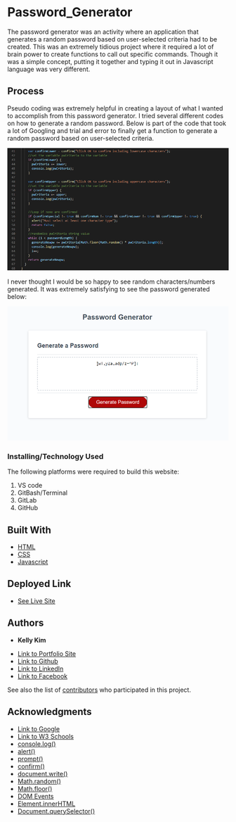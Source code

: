 # Password_Generator
The password generator was an activity where an application that generates a random password based on user-selected criteria had to be created. This was an extremely tidious project where it required a lot of brain power to create functions to call out specific commands. Though it was a simple concept, putting it together and typing it out in Javascript language was very different. 


## Process

Pseudo coding was extremely helpful in creating a layout of what I wanted to accomplish from this password generator. I tried several different codes on how to generate a random password. Below is part of the code that took a lot of Googling and trial and error to finally get a function to generate a random password based on user-selected criteria.

![Image](screenshot12.png)

I never thought I would be so happy to see random characters/numbers generated. It was extremely satisfying to see the password generated below:

![Image](screenshot13.png)

### Installing/Technology Used

The following platforms were required to build this website:

1) VS code
2) GitBash/Terminal
3) GitLab
4) GitHub

## Built With

* [HTML](https://developer.mozilla.org/en-US/docs/Web/HTML)
* [CSS](https://developer.mozilla.org/en-US/docs/Web/CSS)
* [Javascript](https://javascript.com)

## Deployed Link

* [See Live Site]()


## Authors

* **Kelly Kim** 

- [Link to Portfolio Site](https://kellykim831.github.io/Responsive_Portfolio/)
- [Link to Github](https://github.com/kellykim831)
- [Link to LinkedIn](https://www.linkedin.com/in/realtorkellykim/)
- [Link to Facebook](https://www.facebook.com/kimkelz)

See also the list of [contributors](https://github.com/your/project/contributors) who participated in this project.


## Acknowledgments

* [Link to Google](https://www.google.com)
* [Link to W3 Schools](https://www.w3schools.com)
* [console.log()](https://developer.mozilla.org/en-US/docs/Web/API/Console/log)
* [alert()](https://www.w3schools.com/jsref/met_win_alert.asp)
* [prompt()](https://www.w3schools.com/jsref/met_win_prompt.asp)
* [confirm()](https://www.w3schools.com/jsref/met_win_confirm.asp)
* [document.write()](https://www.w3schools.com/jsref/met_doc_write.asp)
* [Math.random()](https://developer.mozilla.org/en-US/docs/Web/JavaScript/Reference/Global_Objects/Math/random)
* [Math.floor()](https://developer.mozilla.org/en-US/docs/Web/JavaScript/Reference/Global_Objects/Math/floor)
* [DOM Events](https://www.w3schools.com/jsref/dom_obj_event.asp)
* [Element.innerHTML](https://developer.mozilla.org/en-US/docs/Web/API/Element/innerHTML)
* [Document.querySelector()](https://developer.mozilla.org/en-US/docs/Web/API/Document/querySelector)
